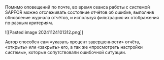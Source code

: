 Помимо оповещений по почте, во время сеанса работы с системой SAPFOR можно отслеживать состояние отчётов об ошибке, выполнив обновление журнала отчётов, и используя фильтрацию их отображения по разным критериям.

![[Pasted image 20241124101312.png]]

Автор способен сам «указать процент завершенности» отчёта, «открыть» или «закрыть» его, а так же «просмотреть настройки системы», которые сопутствовали ошибочной ситуации.